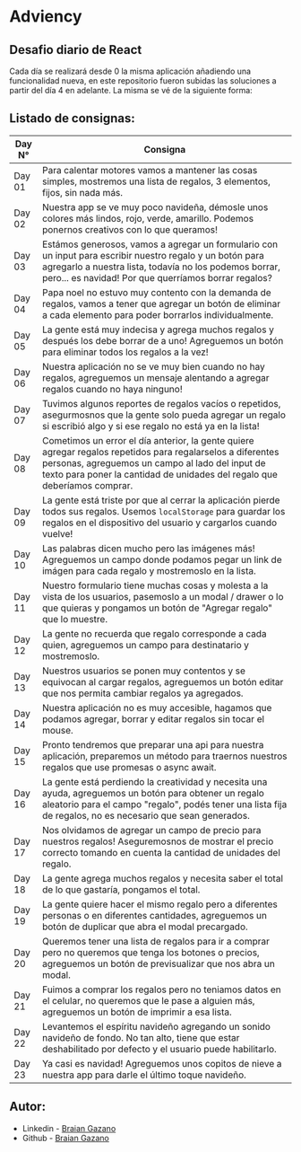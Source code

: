 # Adviency
## Desafio diario de React

Cada día se realizará desde 0 la misma aplicación añadiendo una funcionalidad nueva, en este repositorio fueron subidas las soluciones a partir del día 4 en adelante.
La misma se vé de la siguiente forma:


 ## Listado de consignas: 

| Day N° | Consigna                                                                                                                                                                                                                                          |
| ------ | --------------------------------------------------------------------------------------------------------------------------------------------------------------------------------------------------------------------------------------------- |
| Day 01 | Para calentar motores vamos a mantener las cosas simples, mostremos una lista de regalos, 3 elementos, fijos, sin nada más.                                                                                                                   |
| Day 02 | Nuestra app se ve muy poco navideña, démosle unos colores más lindos, rojo, verde, amarillo. Podemos ponernos creativos con lo que queramos!                                                                                                  |
| Day 03 | Estámos generosos, vamos a agregar un formulario con un input para escribir nuestro regalo y un botón para agregarlo a nuestra lista, todavía no los podemos borrar, pero... es navidad! Por que querríamos borrar regalos?                   |
| Day 04 | Papa noel no estuvo muy contento con la demanda de regalos, vamos a tener que agregar un botón de eliminar a cada elemento para poder borrarlos individualmente.                                                                              |
| Day 05 | La gente está muy indecisa y agrega muchos regalos y después los debe borrar de a uno! Agreguemos un botón para eliminar todos los regalos a la vez!                                                                                          |
| Day 06 | Nuestra aplicación no se ve muy bien cuando no hay regalos, agreguemos un mensaje alentando a agregar regalos cuando no haya ninguno!                                                                                                         |
| Day 07 | Tuvimos algunos reportes de regalos vacíos o repetidos, asegurmosnos que la gente solo pueda agregar un regalo si escribió algo y si ese regalo no está ya en la lista!                                                                       |
| Day 08 | Cometimos un error el día anterior, la gente quiere agregar regalos repetidos para regalarselos a diferentes personas, agreguemos un campo al lado del input de texto para poner la cantidad de unidades del regalo que deberíamos comprar.   |
| Day 09 | La gente está triste por que al cerrar la aplicación pierde todos sus regalos. Usemos `localStorage` para guardar los regalos en el dispositivo del usuario y cargarlos cuando vuelve!                                                        |
| Day 10 | Las palabras dicen mucho pero las imágenes más! Agreguemos un campo donde podamos pegar un link de imágen para cada regalo y mostremoslo en la lista.                                                                                         |
| Day 11 | Nuestro formulario tiene muchas cosas y molesta a la vista de los usuarios, pasemoslo a un modal / drawer o lo que quieras y pongamos un botón de "Agregar regalo" que lo muestre.                                                            |
| Day 12 | La gente no recuerda que regalo corresponde a cada quien, agreguemos un campo para destinatario y mostremoslo.                                                                                                                                |
| Day 13 | Nuestros usuarios se ponen muy contentos y se equivocan al cargar regalos, agreguemos un botón editar que nos permita cambiar regalos ya agregados.                                                                                           |
| Day 14 | Nuestra aplicación no es muy accesible, hagamos que podamos agregar, borrar y editar regalos sin tocar el mouse.                                                                                                                              |
| Day 15 | Pronto tendremos que preparar una api para nuestra aplicación, preparemos un método para traernos nuestros regalos que use promesas o async await.                                                                                            |
| Day 16 | La gente está perdiendo la creatividad y necesita una ayuda, agreguemos un botón para obtener un regalo aleatorio para el campo "regalo", podés tener una lista fija de regalos, no es necesario que sean generados.                          |
| Day 17 | Nos olvidamos de agregar un campo de precio para nuestros regalos! Aseguremosnos de mostrar el precio correcto tomando en cuenta la cantidad de unidades del regalo.                                                                          |
| Day 18 | La gente agrega muchos regalos y necesita saber el total de lo que gastaría, pongamos el total.                                                                                                                                               |
| Day 19 | La gente quiere hacer el mismo regalo pero a diferentes personas o en diferentes cantidades, agreguemos un botón de duplicar que abra el modal precargado.                                                                                    |
| Day 20 | Queremos tener una lista de regalos para ir a comprar pero no queremos que tenga los botones o precios, agreguemos un botón de previsualizar que nos abra un modal.                                                                           |
| Day 21 | Fuimos a comprar los regalos pero no teniamos datos en el celular, no queremos que le pase a alguien más, agreguemos un botón de imprimir a esa lista.                                                                                        |
| Day 22 | Levantemos el espíritu navideño agregando un sonido navideño de fondo. No tan alto, tiene que estar deshabilitado por defecto y el usuario puede habilitarlo.                                                                                 |
| Day 23 | Ya casi es navidad! Agreguemos unos copitos de nieve a nuestra app para darle el último toque navideño. | 

## Autor:

- Linkedin - [Braian Gazano](https://www.linkedin.com/in/braian-gazano/)
- Github - [Braian Gazano](https://github.com/BraianGazano)

